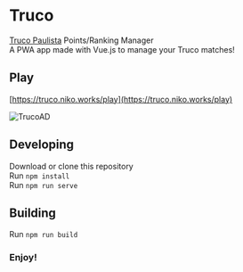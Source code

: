 # Truco
[Truco Paulista](https://en.wikipedia.org/wiki/Truco#Truco_Paulista) Points/Ranking Manager<br>
A PWA app made with Vue.js to manage your Truco matches!

## Play
[https://truco.niko.works/play](https://truco.niko.works/play)

![TrucoAD](https://i.imgur.com/LEQY6jG.png)

## Developing
Download or clone this repository<br>
Run ```npm install```<br>
Run ```npm run serve```<br>

## Building
Run ```npm run build```<br>

### Enjoy!
